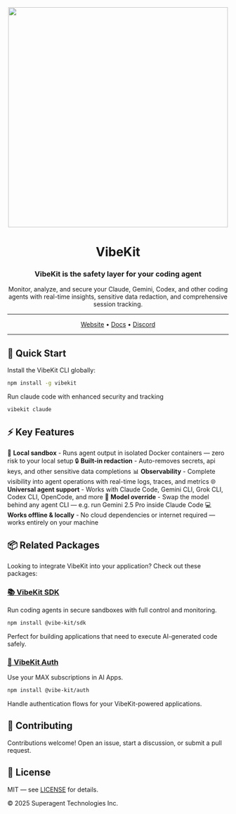 <div align="center">

<img width="500px" src="./assets/vibekit-hero.png" />

# VibeKit

### VibeKit is the safety layer for your coding agent

Monitor, analyze, and secure your Claude, Gemini, Codex, and other coding agents with real-time insights, sensitive data redaction, and comprehensive session tracking.

---

[Website](https://vibekit.sh) • [Docs](https://docs.vibekit.sh) • [Discord](https://discord.com/invite/mhmJUTjW4b)

---
</div>

## 🚀 Quick Start

Install the VibeKit CLI globally:

```bash
npm install -g vibekit
```

Run claude code with enhanced security and tracking

```bash
vibekit claude
```

## ⚡️ Key Features

🐳 **Local sandbox** - Runs agent output in isolated Docker containers — zero risk to your local setup
🔒 **Built-in redaction** - Auto-removes secrets, api keys, and other sensitive data completions
📊 **Observability** - Complete visibility into agent operations with real-time logs, traces, and metrics
🌐 **Universal agent support** - Works with Claude Code, Gemini CLI, Grok CLI, Codex CLI, OpenCode, and more
🔄 **Model override** - Swap the model behind any agent CLI — e.g. run Gemini 2.5 Pro inside Claude Code
💻 **Works offline & locally** - No cloud dependencies or internet required — works entirely on your machine

## 📦 Related Packages

Looking to integrate VibeKit into your application? Check out these packages:

### [📚 VibeKit SDK](https://github.com/superagent-ai/vibekit/tree/main/packages/sdk)
Run coding agents in secure sandboxes with full control and monitoring.

```bash
npm install @vibe-kit/sdk
```

Perfect for building applications that need to execute AI-generated code safely.

### [🔐 VibeKit Auth](https://github.com/superagent-ai/vibekit/tree/main/packages/auth) 
Use your MAX subscriptions in AI Apps.

```bash
npm install @vibe-kit/auth
```

Handle authentication flows for your VibeKit-powered applications.


## 🤝 Contributing

Contributions welcome! Open an issue, start a discussion, or submit a pull request.

## 📄 License

MIT — see [LICENSE](./LICENSE) for details.

© 2025 Superagent Technologies Inc.